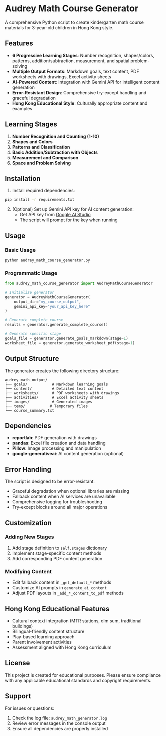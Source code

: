 # Audrey Math Course Generator

A comprehensive Python script to create kindergarten math course materials for 3-year-old children in Hong Kong style.

## Features

- **6 Progressive Learning Stages**: Number recognition, shapes/colors, patterns, addition/subtraction, measurement, and spatial problem-solving
- **Multiple Output Formats**: Markdown goals, text content, PDF worksheets with drawings, Excel activity sheets
- **AI-Powered Content**: Integration with Gemini API for intelligent content generation
- **Error-Resistant Design**: Comprehensive try-except handling and graceful degradation
- **Hong Kong Educational Style**: Culturally appropriate content and examples

## Learning Stages

1. **Number Recognition and Counting (1-10)**
2. **Shapes and Colors**
3. **Patterns and Classification**
4. **Basic Addition/Subtraction with Objects**
5. **Measurement and Comparison**
6. **Space and Problem Solving**

## Installation

1. Install required dependencies:
```bash
pip install -r requirements.txt
```

2. (Optional) Set up Gemini API key for AI content generation:
   - Get API key from [Google AI Studio](https://makersuite.google.com/app/apikey)
   - The script will prompt for the key when running

## Usage

### Basic Usage
```bash
python audrey_math_course_generator.py
```

### Programmatic Usage
```python
from audrey_math_course_generator import AudreyMathCourseGenerator

# Initialize generator
generator = AudreyMathCourseGenerator(
    output_dir="my_course_output",
    gemini_api_key="your_api_key_here"
)

# Generate complete course
results = generator.generate_complete_course()

# Generate specific stage
goals_file = generator.generate_goals_markdown(stage=1)
worksheet_file = generator.generate_worksheet_pdf(stage=1)
```

## Output Structure

The generator creates the following directory structure:

```
audrey_math_output/
├── goals/           # Markdown learning goals
├── content/         # Detailed text content
├── worksheets/      # PDF worksheets with drawings
├── activities/      # Excel activity sheets
├── images/          # Generated images
├── temp/           # Temporary files
└── course_summary.txt
```

## Dependencies

- **reportlab**: PDF generation with drawings
- **pandas**: Excel file creation and data handling
- **Pillow**: Image processing and manipulation
- **google-generativeai**: AI content generation (optional)

## Error Handling

The script is designed to be error-resistant:
- Graceful degradation when optional libraries are missing
- Fallback content when AI services are unavailable
- Comprehensive logging for troubleshooting
- Try-except blocks around all major operations

## Customization

### Adding New Stages
1. Add stage definition to `self.stages` dictionary
2. Implement stage-specific content methods
3. Add corresponding PDF content generation

### Modifying Content
- Edit fallback content in `_get_default_*` methods
- Customize AI prompts in `generate_ai_content`
- Adjust PDF layouts in `_add_*_content_to_pdf` methods

## Hong Kong Educational Features

- Cultural context integration (MTR stations, dim sum, traditional buildings)
- Bilingual-friendly content structure
- Play-based learning approach
- Parent involvement activities
- Assessment aligned with Hong Kong curriculum

## License

This project is created for educational purposes. Please ensure compliance with any applicable educational standards and copyright requirements.

## Support

For issues or questions:
1. Check the log file: `audrey_math_generator.log`
2. Review error messages in the console output
3. Ensure all dependencies are properly installed
